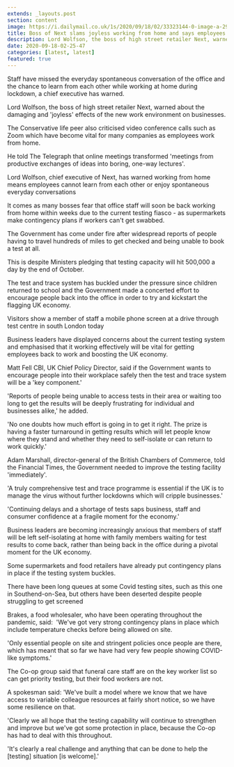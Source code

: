 ```yaml
---
extends: _layouts.post
section: content
image: https://i.dailymail.co.uk/1s/2020/09/18/02/33323144-0-image-a-29_1600390885189.jpg 
title: Boss of Next slams joyless working from home and says employees miss everyday office conversations 
description: Lord Wolfson, the boss of high street retailer Next, warned about the damaging and joyless effects of the new work environment on businesses. 
date: 2020-09-18-02-25-47 
categories: [latest, latest] 
featured: true 
--- 
```

Staff have missed the everyday spontaneous conversation of the office and the chance to learn from each other while working at home during lockdown, a chief executive has warned.

Lord Wolfson, the boss of high street retailer Next, warned about the damaging and 'joyless' effects of the new work environment on businesses.

The Conservative life peer also criticised video conference calls such as Zoom which have become vital for many companies as employees work from home.

He told The Telegraph that online meetings transformed 'meetings from productive exchanges of ideas into boring, one-way lectures'.

Lord Wolfson, chief executive of Next, has warned working from home means employees cannot learn from each other or enjoy spontaneous everyday conversations 

It comes as many bosses fear that office staff will soon be back working from home within weeks due to the current testing fiasco - as supermarkets make contingency plans if workers can't get swabbed.  

The Government has come under fire after widespread reports of people having to travel hundreds of miles to get checked and being unable to book a test at all.

This is despite Ministers pledging that testing capacity will hit 500,000 a day by the end of October.

The test and trace system has buckled under the pressure since children returned to school and the Government made a concerted effort to encourage people back into the office in order to try and kickstart the flagging UK economy.

Visitors show a member of staff a mobile phone screen at a drive through test centre in south London today

Business leaders have displayed concerns about the current testing system and emphasised that it working effectively will be vital for getting employees back to work and boosting the UK economy.

Matt Fell CBI, UK Chief Policy Director, said if the Government wants to encourage people into their workplace safely then the test and trace system will be a 'key component.'  

'Reports of people being unable to access tests in their area or waiting too long to get the results will be deeply frustrating for individual and businesses alike,' he added.

'No one doubts how much effort is going in to get it right. The prize is having a faster turnaround in getting results which will let people know where they stand and whether they need to self-isolate or can return to work quickly.'





Adam Marshall, director-general of the British Chambers of Commerce, told the Financial Times, the Government needed to improve the testing facility 'immediately'.

'A truly comprehensive test and trace programme is essential if the UK is to manage the virus without further lockdowns which will cripple businesses.'

'Continuing delays and a shortage of tests saps business, staff and consumer confidence at a fragile moment for the economy.'

Business leaders are becoming increasingly anxious that members of staff will be left self-isolating at home with family members waiting for test results to come back, rather than being back in the office during a pivotal moment for the UK economy.

Some supermarkets and food retailers have already put contingency plans in place if the testing system buckles.

There have been long queues at some Covid testing sites, such as this one in Southend-on-Sea, but others have been deserted despite people struggling to get screened

Brakes, a food wholesaler, who have been operating throughout the pandemic, said:  'We've got very strong contingency plans in place which include temperature checks before being allowed on site.

'Only essential people on site and stringent policies once people are there, which has meant that so far we have had very few people showing COVID-like symptoms.' 

The Co-op group said that funeral care staff are on the key worker list so can get priority testing, but their food workers are not. 

A spokesman said: 'We've built a model where we know that we have access to variable colleague resources at fairly short notice, so we have some resilience on that. 

'Clearly we all hope that the testing capability will continue to strengthen and improve but we've got some protection in place, because the Co-op has had to deal with this throughout. 

'It's clearly a real challenge and anything that can be done to help the [testing] situation [is welcome].'

